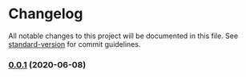 # Changelog

All notable changes to this project will be documented in this file. See [standard-version](https://github.com/conventional-changelog/standard-version) for commit guidelines.

### [0.0.1](https://github.com/pahud/eks-spot-blocks/compare/v0.1.8...v0.0.1) (2020-06-08)
